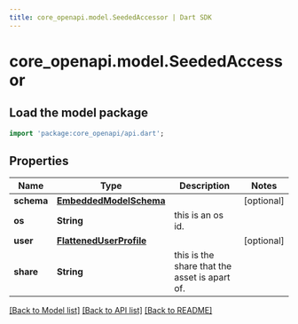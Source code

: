 ```yaml
---
title: core_openapi.model.SeededAccessor | Dart SDK
---
```


# core_openapi.model.SeededAccessor

## Load the model package
```dart
import 'package:core_openapi/api.dart';
```

## Properties
Name | Type | Description | Notes
------------ | ------------- | ------------- | -------------
**schema** | [**EmbeddedModelSchema**](EmbeddedModelSchema.md) |  | [optional] 
**os** | **String** | this is an os id. | 
**user** | [**FlattenedUserProfile**](FlattenedUserProfile.md) |  | [optional] 
**share** | **String** | this is the share that the asset is apart of. | 

[[Back to Model list]](../README.md#documentation-for-models) [[Back to API list]](../README.md#documentation-for-api-endpoints) [[Back to README]](../README.md)


